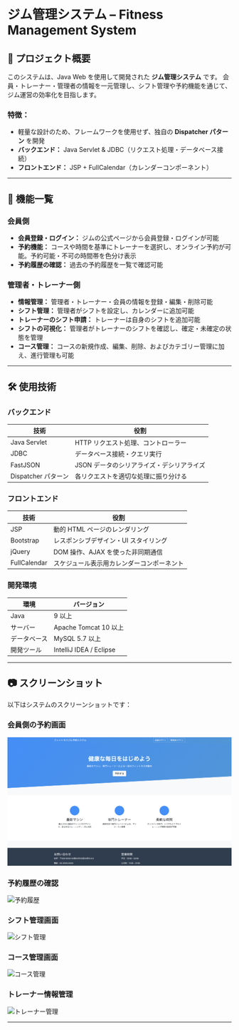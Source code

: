 # ジム管理システム – Fitness Management System

## 📌 プロジェクト概要
このシステムは、Java Web を使用して開発された **ジム管理システム** です。
会員・トレーナー・管理者の情報を一元管理し、シフト管理や予約機能を通じて、ジム運営の効率化を目指します。

### **特徴：**
- 軽量な設計のため、フレームワークを使用せず、独自の **Dispatcher パターン** を開発
- **バックエンド：** Java Servlet & JDBC（リクエスト処理・データベース接続）
- **フロントエンド：** JSP + FullCalendar（カレンダーコンポーネント）

---

## 🌟 機能一覧
### **会員側**
- **会員登録・ログイン：** ジムの公式ページから会員登録・ログインが可能
- **予約機能：** コースや時間を基準にトレーナーを選択し、オンライン予約が可能。予約可能・不可の時間帯を色分け表示
- **予約履歴の確認：** 過去の予約履歴を一覧で確認可能

### **管理者・トレーナー側**
- **情報管理：** 管理者・トレーナー・会員の情報を登録・編集・削除可能
- **シフト管理：** 管理者がシフトを設定し、カレンダーに追加可能
- **トレーナーのシフト申請：** トレーナーは自身のシフトを追加可能
- **シフトの可視化：** 管理者がトレーナーのシフトを確認し、確定・未確定の状態を管理
- **コース管理：** コースの新規作成、編集、削除、およびカテゴリー管理に加え、進行管理も可能

---

## 🛠 使用技術
### **バックエンド**
| 技術 | 役割 |
|------|------|
| Java Servlet | HTTP リクエスト処理、コントローラー |
| JDBC | データベース接続・クエリ実行 |
| FastJSON | JSON データのシリアライズ・デシリアライズ |
| Dispatcher パターン | 各リクエストを適切な処理に振り分ける |

### **フロントエンド**
| 技術 | 役割 |
|------|------|
| JSP | 動的 HTML ページのレンダリング |
| Bootstrap | レスポンシブデザイン・UI スタイリング |
| jQuery | DOM 操作、AJAX を使った非同期通信 |
| FullCalendar | スケジュール表示用カレンダーコンポーネント |

### **開発環境**
| 環境 | バージョン |
|------|------|
| Java | 9 以上 |
| サーバー | Apache Tomcat 10 以上 |
| データベース | MySQL 5.7 以上 |
| 開発ツール | IntelliJ IDEA / Eclipse |

---

## 📷 スクリーンショット

以下はシステムのスクリーンショットです：

### **会員側の予約画面**
![予約画面](src/main/webapp/images/screenshot/1.png)

### **予約履歴の確認**
![予約履歴](images/screenshot/2.png)

### **シフト管理画面**
![シフト管理](images/screenshot/3.png)

### **コース管理画面**
![コース管理](images/screenshot/4.png)

### **トレーナー情報管理**
![トレーナー管理](images/screenshot/5.png)

---




